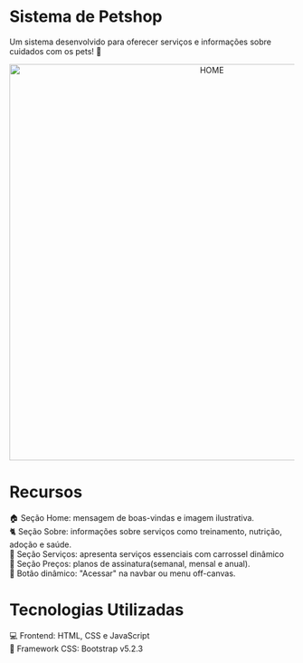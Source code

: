 # Sistema de Petshop

Um sistema desenvolvido para oferecer serviços e informações sobre cuidados com os pets! :sparkling_heart:

<div align="center">
<img src="https://github.com/user-attachments/assets/407ab585-c78c-4809-9464-05b64ed73c31" width="700px" alt="HOME" border="0" id="landing page">
</div>

# Recursos

:house: Seção Home: mensagem de boas-vindas e imagem ilustrativa.
<br>
:cat2: Seção Sobre: informações sobre serviços como treinamento, nutrição, adoção e saúde.
<br>
:dart: Seção Serviços: apresenta serviços essenciais com carrossel dinâmico
<br>
:money_with_wings: Seção Preços: planos de assinatura(semanal, mensal e anual).
<br>
:round_pushpin: Botão dinâmico: "Acessar" na navbar ou menu off-canvas.

# Tecnologias Utilizadas

:computer: Frontend: HTML, CSS e JavaScript
<br>
:abacus: Framework CSS: Bootstrap v5.2.3
 
